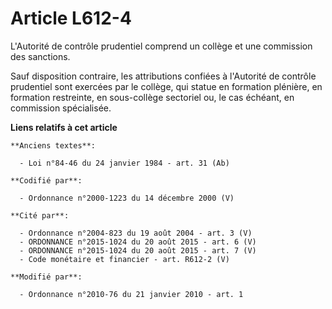# Article L612-4

L'Autorité de contrôle prudentiel comprend un collège et une commission des sanctions. 

Sauf disposition contraire, les attributions confiées à l'Autorité de contrôle prudentiel sont exercées par le collège, qui
statue en formation plénière, en formation restreinte, en sous-collège sectoriel ou, le cas échéant, en commission
spécialisée.

**Liens relatifs à cet article**

	**Anciens textes**:

	  - Loi n°84-46 du 24 janvier 1984 - art. 31 (Ab)

	**Codifié par**:

	  - Ordonnance n°2000-1223 du 14 décembre 2000 (V)

	**Cité par**:

	  - Ordonnance n°2004-823 du 19 août 2004 - art. 3 (V)
	  - ORDONNANCE n°2015-1024 du 20 août 2015 - art. 6 (V)
	  - ORDONNANCE n°2015-1024 du 20 août 2015 - art. 7 (V)
	  - Code monétaire et financier - art. R612-2 (V)

	**Modifié par**:

	  - Ordonnance n°2010-76 du 21 janvier 2010 - art. 1
